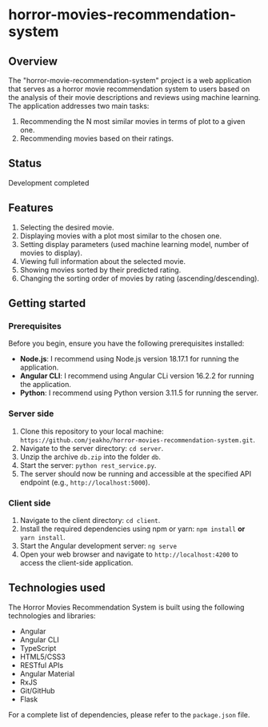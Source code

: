 # horror-movies-recommendation-system

## Overview
The "horror-movie-recommendation-system" project is a web application that serves as a horror movie recommendation system to users based on the analysis of their movie descriptions and reviews using machine learning. The application addresses two main tasks:
1. Recommending the N most similar movies in terms of plot to a given one.
2. Recommending movies based on their ratings.

## Status
Development completed

## Features
1. Selecting the desired movie.
2. Displaying movies with a plot most similar to the chosen one.
3. Setting display parameters (used machine learning model, number of movies to display).
4. Viewing full information about the selected movie.
5. Showing movies sorted by their predicted rating.
6. Changing the sorting order of movies by rating (ascending/descending).

## Getting started
### Prerequisites

Before you begin, ensure you have the following prerequisites installed:

- **Node.js**: I recommend using Node.js version 18.17.1 for running the application.
- **Angular CLI**: I recommend using Angular CLi version 16.2.2 for running the application.
- **Python**: I recommend using Python version 3.11.5 for running the server.


### Server side
1. Clone this repository to your local machine: `https://github.com/jeakho/horror-movies-recommendation-system.git`.
2. Navigate to the server directory: `cd server`.
3. Unzip the archive `db.zip` into the folder `db`.
4. Start the server: `python rest_service.py`.
5. The server should now be running and accessible at the specified API endpoint (e.g., `http://localhost:5000`).

### Client side
1. Navigate to the client directory: `cd client`.
2. Install the required dependencies using npm or yarn: `npm install` **or** `yarn install`.
3. Start the Angular development server: `ng serve`
4. Open your web browser and navigate to `http://localhost:4200` to access the client-side application.

## Technologies used

The Horror Movies Recommendation System is built using the following technologies and libraries:
- Angular
- Angular CLI
- TypeScript
- HTML5/CSS3
- RESTful APIs
- Angular Material
- RxJS
- Git/GitHub
- Flask

For a complete list of dependencies, please refer to the `package.json` file.
